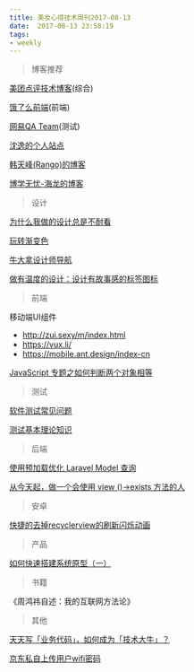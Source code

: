 ```yaml
---
title: 美妆心得技术周刊2017-08-13
date:  2017-08-13 23:58:19
tags:
- weekly
---
```


> 博客推荐

[美团点评技术博客](https://tech.meituan.com/)(综合)

[饿了么前端](https://zhuanlan.zhihu.com/ElemeFE)(前端)

[网易QA Team](http://qa.blog.163.com/)(测试)

[沈逸的个人站点](http://www.hishenyi.com/)

[韩天峰(Rango)的博客](http://rango.swoole.com/)

[博学无忧-海龙的博客](http://www.bo56.com/)

> 设计

[为什么我做的设计总是不耐看](http://mp.weixin.qq.com/s/DMfYl4gQUfQFX7TU_FRFTA)

[玩转渐变色](http://mp.weixin.qq.com/s/VVhtQqZ8pdmrFI7jGUYz7A)

[牛大拿设计师导航](http://www.niudana.com/)

[做有温度的设计：设计有故事感的标签图标](http://www.woshipm.com/pd/728039.html)

> 前端

移动端UI组件

- <http://zui.sexy/m/index.html>
- <https://vux.li/>
- <https://mobile.ant.design/index-cn>

[JavaScript 专题之如何判断两个对象相等](https://juejin.im/post/598a701b6fb9a03c5b04bb14)

> 测试

[软件测试常见问题](http://www.jianshu.com/p/6d778d701653)

[测试基本理论知识](http://www.jianshu.com/p/d3b1cb01a3ac)

> 后端

[使用预加载优化 Laravel Model 查询](https://laravel-china.org/articles/5581/optimizing-laravel-model-queries-with-preload)

[从今天起，做一个会使用 view ()->exists 方法的人](https://laravel-china.org/articles/5488/from-today-on-be-a-person-who-uses-the-view-exists-method)

> 安卓

[快捷的去掉recyclerview的刷新闪烁动画](http://www.jianshu.com/p/654dac931667)

> 产品

[如何快速搭建系统原型（一）](http://www.woshipm.com/rp/733698.html)

> 书籍

《周鸿祎自述：我的互联网方法论》

> 其他

[天天写「业务代码」，如何成为「技术大牛」？](https://zhuanlan.zhihu.com/p/23030429?utm_medium=social&utm_source=wechat_session)

[京东私自上传用户wifi密码](http://www.4hou.com/info/news/7104.html)